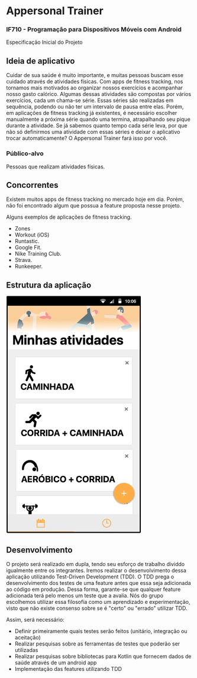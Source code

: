 # Appersonal Trainer

### IF710 - Programação para Dispositivos Móveis com Android
Especificação Inicial do Projeto

## Ideia de aplicativo
Cuidar de sua saúde é muito importante, e muitas pessoas buscam esse cuidado através de atividades físicas. 
Com apps de fitness tracking, nos tornamos mais motivados ao organizar nossos exercícios e acompanhar nosso gasto calórico.
Algumas dessas atividades são compostas por vários exercícios, cada um chama-se série. 
Essas séries são realizadas em sequência, podendo ou não ter um intervalo de pausa entre elas.
Porém, em aplicações de fitness tracking já existentes, é necessário escolher manualmente a próxima série quando uma termina, atrapalhando seu pique durante a atividade.
Se já sabemos quanto tempo cada série leva, por que não só definirmos uma atividade com essas séries e deixar o aplicativo trocar automaticamente?
O Appersonal Trainer fará isso por você.

### Público-alvo
Pessoas que realizam atividades físicas.

## Concorrentes
Existem muitos apps de fitness tracking no mercado hoje em dia. 
Porém, não foi encontrado algum que possua a feature proposta nesse projeto. 

Alguns exemplos de aplicações de fitness tracking.
- Zones
- Workout (iOS)
- Runtastic.
- Google Fit.
- Nike Training Club.
- Strava.
- Runkeeper.

## Estrutura da aplicação
![alt text](https://github.com/tancredosouza/if710projeto/blob/master/especificacao/imgs/mockupFluxoTelas.gif)

## Desenvolvimento
O projeto será realizado em dupla, tendo seu esforço de trabalho dividdo igualmente entre os integrantes. 
Iremos realizar o desenvolvimento dessa aplicação utilizando Test-Driven Development (TDD). 
O TDD prega o desenvolvimento dos testes de uma feature antes que essa seja adicionada ao código em produção. 
Dessa forma, garante-se que qualquer feature adicionada terá pelo menos um teste que a avalia. 
Nós do grupo escolhemos utilizar essa filosofia como um aprendizado e experimentação, visto que não existe consenso sobre se é "certo" ou "errado" utilizar TDD. 

Assim, será necessário:
- Definir primeiramente quais testes serão feitos (unitário, integração ou aceitação)
- Realizar pesquisas sobre as ferramentas de testes que poderão ser utilizadas
- Realizar pesquisas sobre bibliotecas para Kotlin que fornecem dados de saúde através de um android app
- Implementação das features utilizando TDD
